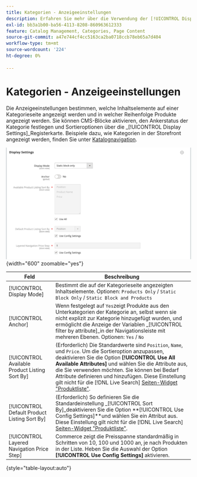 ```yaml
---
title: Kategorien - Anzeigeeinstellungen
description: Erfahren Sie mehr über die Verwendung der [!UICONTROL Display] -Einstellungen, um festzulegen, welche Inhaltselemente auf einer Kategorieseite angezeigt werden und in welcher Reihenfolge Produkte angezeigt werden.
exl-id: bb3a1b00-ba56-4113-8208-860963612333
feature: Catalog Management, Categories, Page Content
source-git-commit: a47e744cf4cc5163ca2ba0718ccb78eb65a7d404
workflow-type: tm+mt
source-wordcount: '224'
ht-degree: 0%

---
```


# Kategorien - Anzeigeeinstellungen

Die Anzeigeeinstellungen bestimmen, welche Inhaltselemente auf einer Kategorieseite angezeigt werden und in welcher Reihenfolge Produkte angezeigt werden. Sie können CMS-Blöcke aktivieren, den Ankerstatus der Kategorie festlegen und Sortieroptionen über die _[!UICONTROL Display Settings]_Registerkarte. Beispiele dazu, wie Kategorien in der Storefront angezeigt werden, finden Sie unter [Katalognavigation](navigation.md).

![Anzeigeeinstellungen für Kategorien](./assets/category-display-settings.png){width="600" zoomable="yes"}

| Feld | Beschreibung |
|--- |--- |
| [!UICONTROL Display Mode] | Bestimmt die auf der Kategorieseite angezeigten Inhaltselemente. Optionen: `Products Only` / `Static Block Only` / `Static Block and Products` |
| [!UICONTROL Anchor] | Wenn festgelegt auf `Yes`zeigt Produkte aus den Unterkategorien der Kategorie an, selbst wenn sie nicht explizit zur Kategorie hinzugefügt wurden, und ermöglicht die Anzeige der Variablen _[!UICONTROL filter by attribute]_in der Navigationsleiste mit mehreren Ebenen. Optionen: `Yes` / `No` |
| [!UICONTROL Available Product Listing Sort By] | (Erforderlich) Die Standardwerte sind `Position`, `Name`, und `Price`. Um die Sortieroption anzupassen, deaktivieren Sie die Option **[!UICONTROL Use All Available Attributes]** und wählen Sie die Attribute aus, die Sie verwenden möchten. Sie können bei Bedarf Attribute definieren und hinzufügen. Diese Einstellung gilt nicht für die [!DNL Live Search] [Seiten-Widget &quot;Produktliste&quot;](https://experienceleague.adobe.com/en/docs/commerce-merchant-services/live-search/live-search-storefront/plp-styling). |
| [!UICONTROL Default Product Listing Sort By] | (Erforderlich) So definieren Sie die Standardeinstellung _[!UICONTROL Sort By]_deaktivieren Sie die Option **[!UICONTROL Use Config Settings]**und wählen Sie ein Attribut aus. Diese Einstellung gilt nicht für die [!DNL Live Search] [Seiten-Widget &quot;Produktliste&quot;](https://experienceleague.adobe.com/en/docs/commerce-merchant-services/live-search/live-search-storefront/plp-styling). |
| [!UICONTROL Layered Navigation Price Step] | Commerce zeigt die Preisspanne standardmäßig in Schritten von 10, 100 und 1000 an, je nach Produkten in der Liste. Heben Sie die Auswahl der Option **[!UICONTROL Use Config Settings]** aktivieren. |

{style="table-layout:auto"}
